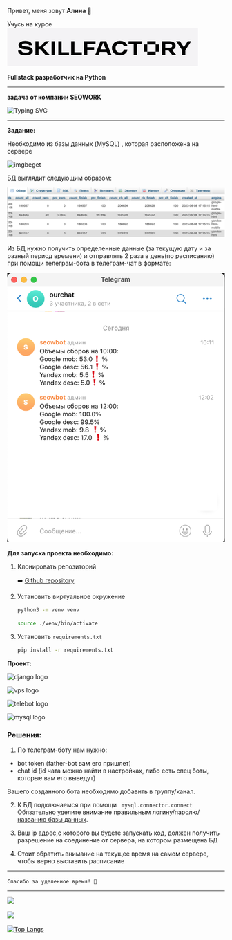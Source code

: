 
Привет, меня зовут **Алина** 👋

Учусь на курсе ![logo_sf](img/logo_sf.png) 


**Fullstack разработчик на Python**
___
 

**задача от компании SEOWORK**



![Typing SVG](https://readme-typing-svg.herokuapp.com?font=Fira+Code&pause=1000&color=F70E2B&width=435&lines=Telegram-bot+DataSender)

---
**Задание:**

Необходимо из базы данных (MySQL) , которая расположена на сервере 

![imgbeget](https://dmitrygoncharov.ru/wp-content/uploads/2018/02/blog-dmitriya-goncharovashablon.jpg)

БД выглядит следующим образом:

![imgbd](img/db.png)

Из БД нужно получить определенные данные (за текущую дату и за разный период времени) и отправлять 2 раза в день(по расписанию) при помощи телеграм-бота в телеграм-чат в формате:

![telechat](img/telechat.png)



**Для запуска проекта необходимо:**

1. Клонировать репозиторий 

    ➡️  [Github repository](https://github.com/Nimalia/datasender.git)

2. Установить виртуальное окружение
    ```bash 
    python3 -m venv venv
    ```

    ```bash 
    source ./venv/bin/activate
    ```
3. Установить `requirements.txt`
    ```bash 
    pip install -r requirements.txt
    ```


**Проект:**

![django logo](https://stepik.org/media/cache/images/courses/101042/cover_NchlrlW/b07af8ed221a030aa536971695a2bb6f.jpg)

![vps logo](https://idcloudhost.com/wp-content/uploads/2016/09/Pengertian-dan-Dasar-VPS-1280x720.jpg)

![telebot logo](https://u.9111s.ru/uploads/202302/19/e1e8d01173b4737a6e7dd136255fdf55.jpg)

![mysql logo](https://streampipes.apache.org/docs/img/pipeline-elements/org.apache.streampipes.connect.adapters.mysql.stream/icon.png)


### **Решения:**

1. По телеграм-боту нам нужно:
- bot token (father-bot вам его пришлет)
- chat id (id чата можно найти в настройках, либо есть спец боты, которые вам его выведут)

Вашего созданного бота необходимо добавить в группу/канал.

2. К БД подключаемся при помощи ```` mysql.connector.connect```` 
Обязательно уделите внимание правильным логину/паролю/<u>названию базы данных</u>.

3. Ваш ip адрес,с которого вы будете запускать код, должен получить разрешение на соединение от сервера, на котором размещена БД

4. Стоит обратить внимание на текущее время на самом сервере, чтобы верно выставить расписание 


----
```` Спасибо за уделенное время! 🙏 ````

___

![](https://github-profile-summary-cards.vercel.app/api/cards/profile-details?username=Nimalia&theme=solarized_dark)


![](https://komarev.com/ghpvc/?username=Nimalia)

[![Top Langs](https://github-readme-stats.vercel.app/api/top-langs/?username=anuraghazra)](https://github.com/anuraghazra/github-readme-stats)